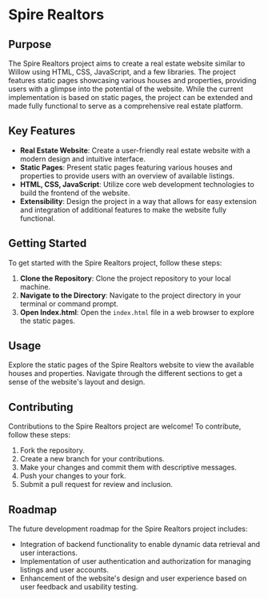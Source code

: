 # Spire Realtors

## Purpose

The Spire Realtors project aims to create a real estate website similar to Willow using HTML, CSS, JavaScript, and a few libraries. The project features static pages showcasing various houses and properties, providing users with a glimpse into the potential of the website. While the current implementation is based on static pages, the project can be extended and made fully functional to serve as a comprehensive real estate platform.

## Key Features

- **Real Estate Website**: Create a user-friendly real estate website with a modern design and intuitive interface.
- **Static Pages**: Present static pages featuring various houses and properties to provide users with an overview of available listings.
- **HTML, CSS, JavaScript**: Utilize core web development technologies to build the frontend of the website.
- **Extensibility**: Design the project in a way that allows for easy extension and integration of additional features to make the website fully functional.

## Getting Started

To get started with the Spire Realtors project, follow these steps:

1. **Clone the Repository**: Clone the project repository to your local machine.
2. **Navigate to the Directory**: Navigate to the project directory in your terminal or command prompt.
3. **Open Index.html**: Open the `index.html` file in a web browser to explore the static pages.

## Usage

Explore the static pages of the Spire Realtors website to view the available houses and properties. Navigate through the different sections to get a sense of the website's layout and design.

## Contributing

Contributions to the Spire Realtors project are welcome! To contribute, follow these steps:

1. Fork the repository.
2. Create a new branch for your contributions.
3. Make your changes and commit them with descriptive messages.
4. Push your changes to your fork.
5. Submit a pull request for review and inclusion.

## Roadmap

The future development roadmap for the Spire Realtors project includes:

- Integration of backend functionality to enable dynamic data retrieval and user interactions.
- Implementation of user authentication and authorization for managing listings and user accounts.
- Enhancement of the website's design and user experience based on user feedback and usability testing.


